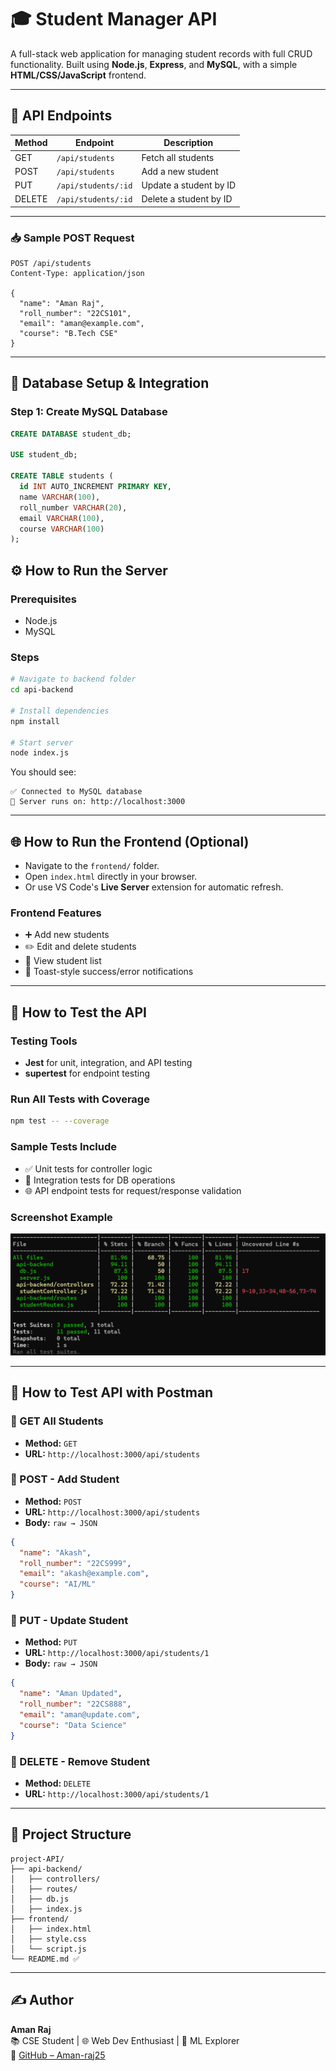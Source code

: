 # 🎓 Student Manager API

A full-stack web application for managing student records with full CRUD functionality. Built using **Node.js**, **Express**, and **MySQL**, with a simple **HTML/CSS/JavaScript** frontend.

---

## 📌 API Endpoints

| Method | Endpoint               | Description             |
|--------|------------------------|-------------------------|
| GET    | `/api/students`        | Fetch all students      |
| POST   | `/api/students`        | Add a new student       |
| PUT    | `/api/students/:id`    | Update a student by ID  |
| DELETE | `/api/students/:id`    | Delete a student by ID  |

---

### 📥 Sample POST Request

```http
POST /api/students
Content-Type: application/json

{
  "name": "Aman Raj",
  "roll_number": "22CS101",
  "email": "aman@example.com",
  "course": "B.Tech CSE"
}
```

---

## 🧩 Database Setup & Integration

### Step 1: Create MySQL Database

```sql
CREATE DATABASE student_db;

USE student_db;

CREATE TABLE students (
  id INT AUTO_INCREMENT PRIMARY KEY,
  name VARCHAR(100),
  roll_number VARCHAR(20),
  email VARCHAR(100),
  course VARCHAR(100)
);
```

## ⚙️ How to Run the Server

### Prerequisites
- Node.js
- MySQL

### Steps

```bash
# Navigate to backend folder
cd api-backend

# Install dependencies
npm install

# Start server
node index.js
```

You should see:
```
✅ Connected to MySQL database
📍 Server runs on: http://localhost:3000
```

---

## 🌐 How to Run the Frontend (Optional)

- Navigate to the `frontend/` folder.
- Open `index.html` directly in your browser.
- Or use VS Code's **Live Server** extension for automatic refresh.

### Frontend Features
- ➕ Add new students  
- ✏️ Edit and delete students  
- 👀 View student list  
- 🔔 Toast-style success/error notifications  

---

## 🧪 How to Test the API

### Testing Tools

- **Jest** for unit, integration, and API testing
- **supertest** for endpoint testing

### Run All Tests with Coverage

```bash
npm test -- --coverage
```

### Sample Tests Include

- ✅ Unit tests for controller logic
- 🔄 Integration tests for DB operations
- 🌐 API endpoint tests for request/response validation

### Screenshot Example


![Test Coverage](https://github.com/Aman-raj25/project-API/blob/main/image/image.png?raw=true)


---

## 🧪 How to Test API with Postman

### 🔹 GET All Students
- **Method:** `GET`  
- **URL:** `http://localhost:3000/api/students`

### 🔹 POST - Add Student
- **Method:** `POST`  
- **URL:** `http://localhost:3000/api/students`  
- **Body:** `raw → JSON`

```json
{
  "name": "Akash",
  "roll_number": "22CS999",
  "email": "akash@example.com",
  "course": "AI/ML"
}
```

### 🔹 PUT - Update Student
- **Method:** `PUT`  
- **URL:** `http://localhost:3000/api/students/1`  
- **Body:** `raw → JSON`

```json
{
  "name": "Aman Updated",
  "roll_number": "22CS888",
  "email": "aman@update.com",
  "course": "Data Science"
}
```

### 🔹 DELETE - Remove Student
- **Method:** `DELETE`  
- **URL:** `http://localhost:3000/api/students/1`

---

## 📂 Project Structure

```
project-API/
├── api-backend/
│   ├── controllers/
│   ├── routes/
│   ├── db.js
│   ├── index.js
├── frontend/
│   ├── index.html
│   ├── style.css
│   └── script.js
└── README.md ✅
```

---

## ✍️ Author

**Aman Raj**  
📚 CSE Student | 🌐 Web Dev Enthusiast | 🤖 ML Explorer  
🔗 [GitHub – Aman-raj25](https://github.com/Aman-raj25)
